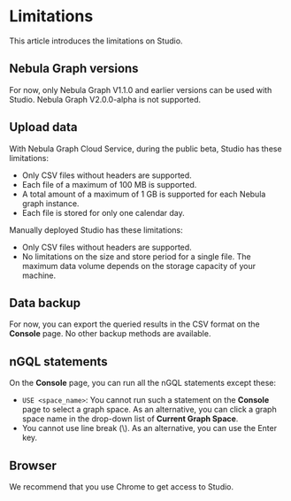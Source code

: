 # Limitations

This article introduces the limitations on Studio.

## Nebula Graph versions

For now, only Nebula Graph V1.1.0 and earlier versions can be used with Studio. Nebula Graph V2.0.0-alpha is not supported.

## Upload data

With Nebula Graph Cloud Service, during the public beta, Studio has these limitations:

- Only CSV files without headers are supported.
- Each file of a maximum of 100 MB is supported.
- A total amount of a maximum of 1 GB is supported for each Nebula graph instance.
- Each file is stored for only one calendar day.

Manually deployed Studio has these limitations:

- Only CSV files without headers are supported.
- No limitations on the size and store period for a single file. The maximum data volume depends on the storage capacity of your machine.

## Data backup

For now, you can export the queried results in the CSV format on the **Console** page. No other backup methods are available.

## nGQL statements

On the **Console** page, you can run all the nGQL statements except these:

- `USE <space_name>`: You cannot run such a statement on the **Console** page to select a graph space. As an alternative, you can click a graph space name in the drop-down list of **Current Graph Space**.
- You cannot use line break (\\). As an alternative, you can use the Enter key.

## Browser

We recommend that you use Chrome to get access to Studio.
